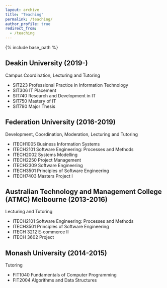 ```yaml
---
layout: archive
title: "Teaching"
permalink: /teaching/
author_profile: true
redirect_from:
  - /teaching
---
```


{% include base_path %}

Deakin University (2019-)
-------------------------
Campus Coordination, Lecturing and Tutoring
* SIT223 Professional Practice in Information Technology
* SIT306 IT Placement
* SIT740 Research and Development in IT
* SIT750 Mastery of IT
* SIT790 Major Thesis

Federation University (2016-2019)
------------------------------------
Development, Coordination, Moderation, Lecturing and Tutoring
* ITECH1005 Business Information Systems
* ITECH2101 Software Engineering: Processes and Methods
* ITECH2002 Systems Modelling
* ITECH2250 Project Management
* ITECH2309 Software Engineering
* ITECH3501 Principles of Software Engineering
* ITECH7403 Masters Project I

Australian Technology and Management College (ATMC) Melbourne (2013-2016)
----------------------------------------------------------------------------
Lecturing and Tutoring
* ITECH2101 Software Engineering: Processes and Methods
* ITECH3501 Principles of Software Engineering
* ITECH 3212 E-commerce II
* ITECH 3602 Project

Monash University (2014-2015)
-----------------------------
Tutoring
* FIT1040 Fundamentals of Computer Programming
* FIT2004 Algorithms and Data Structures
